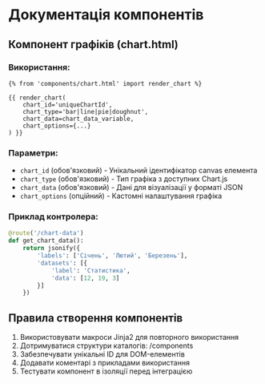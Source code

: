 # Документація компонентів

## Компонент графіків (chart.html)

### Використання:
```jinja2
{% from 'components/chart.html' import render_chart %}

{{ render_chart(
    chart_id='uniqueChartId',
    chart_type='bar|line|pie|doughnut',
    chart_data=chart_data_variable,
    chart_options={...}
) }}
```

### Параметри:
- `chart_id` (обов'язковий) - Унікальний ідентифікатор canvas елемента
- `chart_type` (обов'язковий) - Тип графіка з доступних Chart.js
- `chart_data` (обов'язковий) - Дані для візуалізації у форматі JSON
- `chart_options` (опційний) - Кастомні налаштування графіка

### Приклад контролера:
```python
@route('/chart-data')
def get_chart_data():
    return jsonify({
        'labels': ['Січень', 'Лютий', 'Березень'],
        'datasets': [{
            'label': 'Статистика',
            'data': [12, 19, 3]
        }]
    })
```

## Правила створення компонентів
1. Використовувати макроси Jinja2 для повторного використання
2. Дотримуватися структури каталогів: /components
3. Забезпечувати унікальні ID для DOM-елементів
4. Додавати коментарі з прикладами використання
5. Тестувати компонент в ізоляції перед інтеграцією